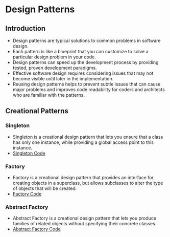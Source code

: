 # Design Patterns

## Introduction
- Design patterns are typical solutions to common problems in software design.
- Each pattern is like a blueprint that you can customize to solve a particular design problem in your code.
- Design patterns can speed up the development process by providing tested, proven development paradigms.
- Effective software design requires considering issues that may not become visible until later in the implementation.
- Reusing design patterns helps to prevent subtle issues that can cause major problems and improves code readability for coders and architects who are familiar with the patterns.

## Creational Patterns

### Singleton
- Singleton is a creational design pattern that lets you ensure that a class has only one instance, while providing a global access point to this instance.
- [Singleton Code](singleton.go)

### Factory
- Factory is a creational design pattern that provides an interface for creating objects in a superclass, but allows subclasses to alter the type of objects that will be created.
- [Factory Code](factory.go)

### Abstract Factory
- Abstract Factory is a creational design pattern that lets you produce families of related objects without specifying their concrete classes.
- [Abstract Factory Code](abstract_factory.go)
